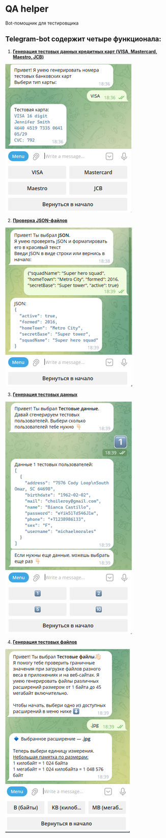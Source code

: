# QA helper
Bot-помощник для тестировщика

## Telegram-bot содержит четыре функционала:  

1. <ins>**Генерация тестовых данных кредитных карт (VISA, Mastercard, Maestro, JCB)**</ins>

<img title="Cards" src="screenshots/cards.png" alt="Кредитные карты">

2. <ins>**Проверка JSON-файлов**</ins>  

<img title="json" src="screenshots/json.png" alt="json">

3. <ins>**Генерация тестовых данных**</ins>

<img title="json" src="screenshots/data.png" alt="json">

4. <ins>**Генерация тестовых файлов**</ins>

<img title="json" src="screenshots/files.png" alt="json">
